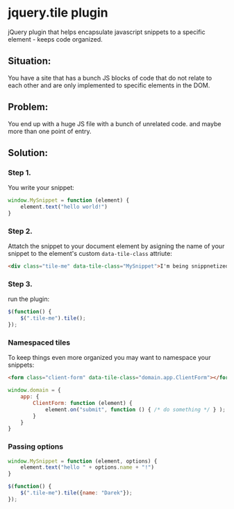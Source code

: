 jquery.tile plugin
==================

jQuery plugin that helps encapsulate javascript snippets to a specific element - keeps code organized.




## Situation: 

You have a site that has a bunch JS blocks of code that do not relate to each 
other and are only implemented to specific elements in the DOM.

## Problem: 
You end up with a huge JS file with a bunch of unrelated code. and maybe more
than one  point of entry.

## Solution:

### Step 1.
You write your snippet:

```js
window.MySnippet = function (element) {
    element.text("hello world!")
}
```

### Step 2.
Attatch the snippet to your document element by asigning the name of your 
snippet to the element's custom `data-tile-class` attriute:

```html
<div class="tile-me" data-tile-class="MySnippet">I'm being snippnetized</div>
```

### Step 3. 
run the plugin:

```js
$(function() {
    $(".tile-me").tile();
});
```

### Namespaced tiles
To keep things even more organized you may want to namespace your snippets:

```html
<form class="client-form" data-tile-class="domain.app.ClientForm"></form>
```

```js
window.domain = {
    app: {
        ClientForm: function (element) {
            element.on("submit", function () { /* do something */ } );
        }
    }
}
```


### Passing options

```js
window.MySnippet = function (element, options) {
    element.text("hello " + options.name + "!")
}

$(function() {
    $(".tile-me").tile({name: "Darek"});
});
```


